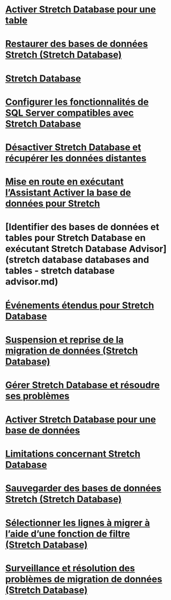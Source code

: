 # [Activer Stretch Database pour une table](enable-stretch-database-for-a-table.md)
# [Restaurer des bases de données Stretch (Stretch Database)](restore-stretch-enabled-databases-stretch-database.md)
# [Stretch Database](stretch-database.md)
# [Configurer les fonctionnalités de SQL Server compatibles avec Stretch Database](configure-compatible-sql-server-features-with-stretch-database.md)
# [Désactiver Stretch Database et récupérer les données distantes](disable-stretch-database-and-bring-back-remote-data.md)
# [Mise en route en exécutant l’Assistant Activer la base de données pour Stretch](get-started-by-running-the-enable-database-for-stretch-wizard.md)
# [Identifier des bases de données et tables pour Stretch Database en exécutant Stretch Database Advisor](stretch database databases and tables - stretch database advisor.md)
# [Événements étendus pour Stretch Database](extended-events-for-stretch-database.md)
# [Suspension et reprise de la migration de données (Stretch Database)](pause-and-resume-data-migration-stretch-database.md)
# [Gérer Stretch Database et résoudre ses problèmes](manage-and-troubleshoot-stretch-database.md)
# [Activer Stretch Database pour une base de données](enable-stretch-database-for-a-database.md)
# [Limitations concernant Stretch Database](limitations-for-stretch-database.md)
# [Sauvegarder des bases de données Stretch (Stretch Database)](backup-stretch-enabled-databases-stretch-database.md)
# [Sélectionner les lignes à migrer à l’aide d’une fonction de filtre (Stretch Database)](select-rows-to-migrate-by-using-a-filter-function-stretch-database.md)
# [Surveillance et résolution des problèmes de migration de données (Stretch Database)](monitor-and-troubleshoot-data-migration-stretch-database.md)
